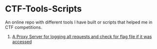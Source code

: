 # CTF-Tools-Scripts
An online repo with different tools I have built or scripts that helped me in CTF competitions.


1. [A Proxy Server for logging all requests and check for flag file if it was accessed](www.google.com)
